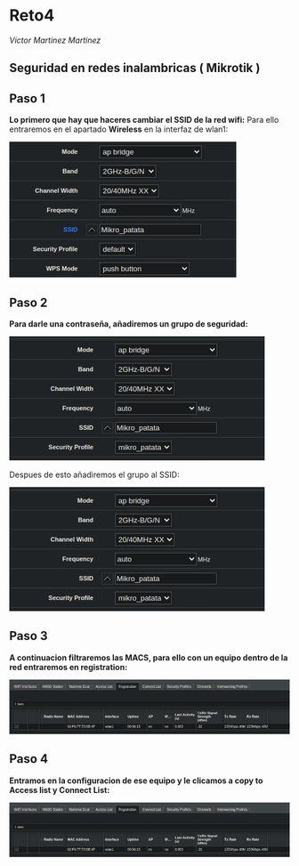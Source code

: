 # Reto4
*Victor Martinez Martinez*

Seguridad en redes inalambricas ( Mikrotik )
---

## Paso 1
**Lo primero que hay que haceres cambiar el SSID de la red wifi:**
Para ello entraremos en el apartado **Wireless** en la interfaz de wlan1:

![alt](./img/1.png)

## Paso 2

**Para darle una contraseña, añadiremos un grupo de seguridad:**

![alt](./img/3.png)

Despues de esto añadiremos el grupo al SSID:

![alt](./img/3.png)

## Paso 3

**A continuacion filtraremos las MACS, para ello con un equipo dentro de la red entraremos en registration:**

![alt](./img/4.png)

## Paso 4

**Entramos en la configuracion de ese equipo y le clicamos a copy to Access list y Connect List:**

![alt](./img/4.png)



